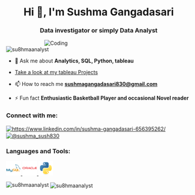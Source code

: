 <h1 align="center">Hi 👋, I'm Sushma Gangadasari</h1>
<h3 align="center">Data investigator or simply Data Analyst</h3>
<img align="right" alt="Coding" width="400" src="https://cdni.iconscout.com/illustration/premium/thumb/woman-working-on-data-analysis-5405129-4525621.png">
<p align="left"> <img src="https://komarev.com/ghpvc/?username=su8hmaanalyst&label=Profile%20views&color=0e75b6&style=flat" alt="su8hmaanalyst" /> </p>

- 💬 Ask me about **Analytics, SQL, Python, tableau**

- <a href="https://public.tableau.com/app/profile/sushma.gangadasari"> Take a look at my tableau Projects</a>

- 📫 How to reach me **sushmagangadasari830@gmail.com**

- ⚡ Fun fact **Enthusiastic Basketball Player and occasional Novel reader**

  

<h3 align="left">Connect with me:</h3>
<p align="left">
<a href="https://www.linkedin.com/in/sushma-gangadasari-656395262/" target="blank"><img align="center" src="https://raw.githubusercontent.com/rahuldkjain/github-profile-readme-generator/master/src/images/icons/Social/linked-in-alt.svg" alt="https://www.linkedin.com/in/sushma-gangadasari-656395262/" height="30" width="40" /></a>
<a href="https://www.hackerrank.com/@sushma_sush830" target="blank"><img align="center" src="https://raw.githubusercontent.com/rahuldkjain/github-profile-readme-generator/master/src/images/icons/Social/hackerrank.svg" alt="@sushma_sush830" height="30" width="40" /></a>
</p>

<h3 align="left">Languages and Tools:</h3>
<p align="left"> <a href="https://www.mysql.com/" target="_blank" rel="noreferrer"> <img src="https://raw.githubusercontent.com/devicons/devicon/master/icons/mysql/mysql-original-wordmark.svg" alt="mysql" width="40" height="40"/> </a> <a href="https://www.oracle.com/" target="_blank" rel="noreferrer"> <img src="https://raw.githubusercontent.com/devicons/devicon/master/icons/oracle/oracle-original.svg" alt="oracle" width="40" height="40"/> </a> <a href="https://www.python.org" target="_blank" rel="noreferrer"> <img src="https://raw.githubusercontent.com/devicons/devicon/master/icons/python/python-original.svg" alt="python" width="40" height="40"/> </a> </p>

<p><img align="left" src="https://github-readme-stats.vercel.app/api/top-langs?username=su8hmaanalyst&show_icons=true&locale=en&layout=compact" alt="su8hmaanalyst" /></p>

<p>&nbsp;<img align="center" src="https://github-readme-stats.vercel.app/api?username=su8hmaanalyst&show_icons=true&locale=en" alt="su8hmaanalyst" /></p>
